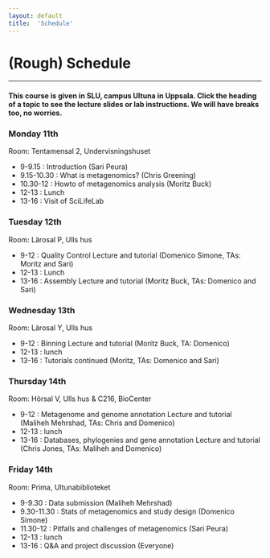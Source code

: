 ```yaml
---
layout: default
title:  'Schedule'
---
```


# (Rough) Schedule
---

#### This course is given in SLU, campus Ultuna in Uppsala. Click the heading of a topic to see the lecture slides or lab instructions. We will have breaks too, no worries. 

### Monday 11th  

Room: Tentamensal 2, Undervisningshuset

* 9-9.15      : Introduction (Sari Peura)
* 9.15-10.30     : What is metagenomics? (Chris Greening)
* 10.30-12    : Howto of metagenomics analysis (Moritz Buck)
* 12-13       : Lunch
* 13-16       : Visit of SciLifeLab

### Tuesday 12th  

Room: Lärosal P, Ulls hus      

* 9-12  : Quality Control Lecture and tutorial (Domenico Simone, TAs: Moritz and Sari)
* 12-13 : Lunch
* 13-16 : Assembly Lecture and tutorial (Moritz Buck, TAs: Domenico and Sari)

### Wednesday 13th  

Room: Lärosal Y, Ulls hus

*  9-12  : Binning Lecture and tutorial (Moritz Buck, TA: Domenico)
*  12-13 : lunch
*  13-16 : Tutorials continued (Moritz, TAs: Domenico  and Sari)

### Thursday 14th  

Room: Hörsal V, Ulls hus \& C216, BioCenter

*  9-12  : Metagenome and genome annotation Lecture and tutorial (Maliheh Mehrshad, TAs: Chris and Domenico)
*  12-13 : lunch
*  13-16 : Databases, phylogenies and gene annotation Lecture and tutorial (Chris Jones, TAs: Maliheh and Domenico)

### Friday 14th  

Room: Prima, Ultunabiblioteket  

* 9-9.30      : Data submission (Maliheh Mehrshad)
* 9.30-11.30  : Stats of metagenomics and study design (Domenico Simone)
* 11.30-12    : Pitfalls and challenges of metagenomics (Sari Peura)
* 12-13       : lunch
* 13-16       : Q&A and project discussion (Everyone)
